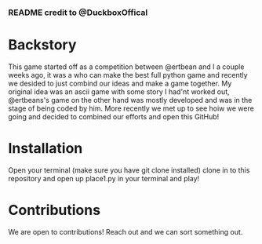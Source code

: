 ### README credit to @DuckboxOffical
# Backstory
This game started off as a competition between @ertbean and I a couple weeks ago, it was a who can make the best full python game and recently we desided to just combind our ideas and make a game together. My original idea was an ascii game with some story I had'nt worked out, @ertbeans's game on the other hand was mostly developed and was in the stage of being coded by him. More recently we met up to see hoiw we were going and decided to combined our efforts and open this GitHub! 
# Installation
Open your terminal (make sure you have git clone installed) clone in to this repository and open up place1.py in your terminal and play!
# Contributions
We are open to contributions! Reach out and we can sort something out.
